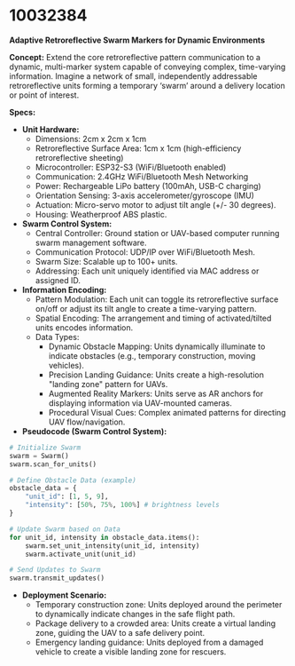 # 10032384

**Adaptive Retroreflective Swarm Markers for Dynamic Environments**

**Concept:** Extend the core retroreflective pattern communication to a dynamic, multi-marker system capable of conveying complex, time-varying information. Imagine a network of small, independently addressable retroreflective units forming a temporary ‘swarm’ around a delivery location or point of interest.

**Specs:**

*   **Unit Hardware:**
    *   Dimensions: 2cm x 2cm x 1cm
    *   Retroreflective Surface Area: 1cm x 1cm (high-efficiency retroreflective sheeting)
    *   Microcontroller: ESP32-S3 (WiFi/Bluetooth enabled)
    *   Communication: 2.4GHz WiFi/Bluetooth Mesh Networking
    *   Power: Rechargeable LiPo battery (100mAh, USB-C charging)
    *   Orientation Sensing: 3-axis accelerometer/gyroscope (IMU)
    *   Actuation: Micro-servo motor to adjust tilt angle (+/- 30 degrees).
    *   Housing: Weatherproof ABS plastic.
*   **Swarm Control System:**
    *   Central Controller: Ground station or UAV-based computer running swarm management software.
    *   Communication Protocol: UDP/IP over WiFi/Bluetooth Mesh.
    *   Swarm Size: Scalable up to 100+ units.
    *   Addressing: Each unit uniquely identified via MAC address or assigned ID.
*   **Information Encoding:**
    *   Pattern Modulation: Each unit can toggle its retroreflective surface on/off or adjust its tilt angle to create a time-varying pattern.
    *   Spatial Encoding: The arrangement and timing of activated/tilted units encodes information.
    *   Data Types:
        *   Dynamic Obstacle Mapping: Units dynamically illuminate to indicate obstacles (e.g., temporary construction, moving vehicles).
        *   Precision Landing Guidance: Units create a high-resolution "landing zone" pattern for UAVs.
        *   Augmented Reality Markers: Units serve as AR anchors for displaying information via UAV-mounted cameras.
        *   Procedural Visual Cues: Complex animated patterns for directing UAV flow/navigation.
*   **Pseudocode (Swarm Control System):**

```python
# Initialize Swarm
swarm = Swarm()
swarm.scan_for_units()

# Define Obstacle Data (example)
obstacle_data = {
    "unit_id": [1, 5, 9],
    "intensity": [50%, 75%, 100%] # brightness levels
}

# Update Swarm based on Data
for unit_id, intensity in obstacle_data.items():
    swarm.set_unit_intensity(unit_id, intensity)
    swarm.activate_unit(unit_id)

# Send Updates to Swarm
swarm.transmit_updates()
```

*   **Deployment Scenario:**
    *   Temporary construction zone: Units deployed around the perimeter to dynamically indicate changes in the safe flight path.
    *   Package delivery to a crowded area: Units create a virtual landing zone, guiding the UAV to a safe delivery point.
    *   Emergency landing guidance: Units deployed from a damaged vehicle to create a visible landing zone for rescuers.